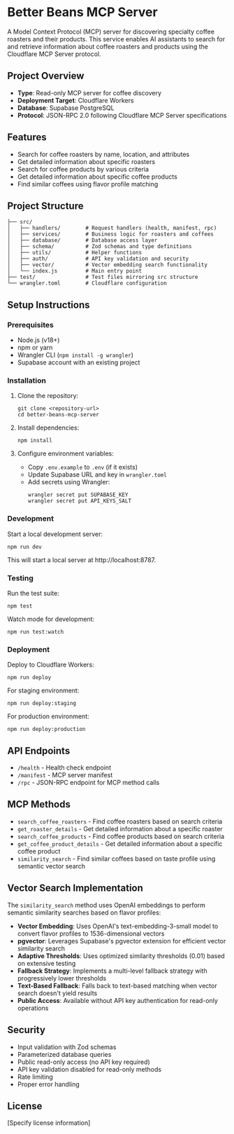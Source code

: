 # Better Beans MCP Server

A Model Context Protocol (MCP) server for discovering specialty coffee roasters and their products. This service enables AI assistants to search for and retrieve information about coffee roasters and products using the Cloudflare MCP Server protocol.

## Project Overview

- **Type**: Read-only MCP server for coffee discovery
- **Deployment Target**: Cloudflare Workers
- **Database**: Supabase PostgreSQL
- **Protocol**: JSON-RPC 2.0 following Cloudflare MCP Server specifications

## Features

- Search for coffee roasters by name, location, and attributes
- Get detailed information about specific roasters
- Search for coffee products by various criteria
- Get detailed information about specific coffee products
- Find similar coffees using flavor profile matching

## Project Structure

```
├── src/
│   ├── handlers/        # Request handlers (health, manifest, rpc)
│   ├── services/        # Business logic for roasters and coffees
│   ├── database/        # Database access layer
│   ├── schema/          # Zod schemas and type definitions
│   ├── utils/           # Helper functions
│   ├── auth/            # API key validation and security
│   ├── vector/          # Vector embedding search functionality
│   └── index.js         # Main entry point
├── test/                # Test files mirroring src structure
└── wrangler.toml        # Cloudflare configuration
```

## Setup Instructions

### Prerequisites

- Node.js (v18+)
- npm or yarn
- Wrangler CLI (`npm install -g wrangler`)
- Supabase account with an existing project

### Installation

1. Clone the repository:
   ```
   git clone <repository-url>
   cd better-beans-mcp-server
   ```

2. Install dependencies:
   ```
   npm install
   ```

3. Configure environment variables:
   - Copy `.env.example` to `.env` (if it exists)
   - Update Supabase URL and key in `wrangler.toml`
   - Add secrets using Wrangler:
     ```
     wrangler secret put SUPABASE_KEY
     wrangler secret put API_KEYS_SALT
     ```

### Development

Start a local development server:

```
npm run dev
```

This will start a local server at http://localhost:8787.

### Testing

Run the test suite:

```
npm test
```

Watch mode for development:

```
npm run test:watch
```

### Deployment

Deploy to Cloudflare Workers:

```
npm run deploy
```

For staging environment:

```
npm run deploy:staging
```

For production environment:

```
npm run deploy:production
```

## API Endpoints

- `/health` - Health check endpoint
- `/manifest` - MCP server manifest
- `/rpc` - JSON-RPC endpoint for MCP method calls

## MCP Methods

- `search_coffee_roasters` - Find coffee roasters based on search criteria
- `get_roaster_details` - Get detailed information about a specific roaster
- `search_coffee_products` - Find coffee products based on search criteria
- `get_coffee_product_details` - Get detailed information about a specific coffee product
- `similarity_search` - Find similar coffees based on taste profile using semantic vector search

## Vector Search Implementation

The `similarity_search` method uses OpenAI embeddings to perform semantic similarity searches based on flavor profiles:

- **Vector Embedding**: Uses OpenAI's text-embedding-3-small model to convert flavor profiles to 1536-dimensional vectors
- **pgvector**: Leverages Supabase's pgvector extension for efficient vector similarity search
- **Adaptive Thresholds**: Uses optimized similarity thresholds (0.01) based on extensive testing
- **Fallback Strategy**: Implements a multi-level fallback strategy with progressively lower thresholds
- **Text-Based Fallback**: Falls back to text-based matching when vector search doesn't yield results
- **Public Access**: Available without API key authentication for read-only operations

## Security

- Input validation with Zod schemas
- Parameterized database queries
- Public read-only access (no API key required)
- API key validation disabled for read-only methods
- Rate limiting
- Proper error handling

## License

[Specify license information]

